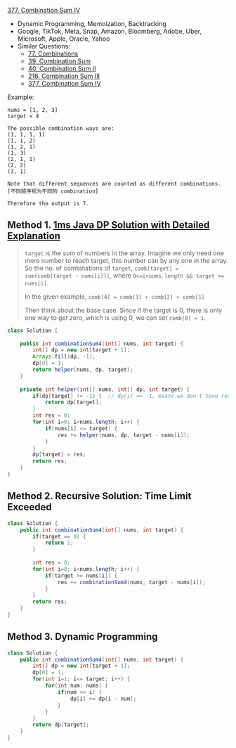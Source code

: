[377. Combination Sum IV](https://leetcode.com/problems/combination-sum-iv/)

* Dynamic Programming, Memoization, Backtracking
* Google, TikTok, Meta, Snap, Amazon, Bloomberg, Adobe, Uber, Microsoft, Apple, Oracle, Yahoo
* Similar Questions:
  * [77. Combinations](https://leetcode.com/problems/combinations/)
  * [39. Combination Sum](https://leetcode.com/problems/combination-sum/)
  * [40. Combination Sum II](https://leetcode.com/problems/combination-sum-ii/)
  * [216. Combination Sum III](https://leetcode.com/problems/combination-sum-iii/)
  * [377. Combination Sum IV](https://leetcode.com/problems/combination-sum-iv/)


Example:

    nums = [1, 2, 3]
    target = 4
    
    The possible combination ways are:
    (1, 1, 1, 1)
    (1, 1, 2)
    (1, 2, 1)
    (1, 3)
    (2, 1, 1)
    (2, 2)
    (3, 1)
    
    Note that different sequences are counted as different combinations. [不同顺序视为不同的 combination]
    
    Therefore the output is 7.
        
## Method 1. [1ms Java DP Solution with Detailed Explanation](https://leetcode.com/problems/combination-sum-iv/discuss/85036/1ms-Java-DP-Solution-with-Detailed-Explanation)
> `target` is the sum of numbers in the array. Imagine we only need one more number to reach target, this number can by any one in the array.
> So the no. of combinations of `target`, `comb[target] = sum(comb[target - nums[i]])`, where `0<=i<nums.length && target >= nums[i]`.
> 
> In the given example, `comb[4] = comb[3] + comb[2] + comb[1]`
> 
> Then think about the base case. Since if the target is 0, there is only one way to get zero, which is using 0, we can set `comb[0] = 1`.

```java
class Solution {
    
    public int combinationSum4(int[] nums, int target) {
        int[] dp = new int[target + 1];
        Arrays.fill(dp, -1);
        dp[0] = 1;
        return helper(nums, dp, target);
    }
    
    private int helper(int[] nums, int[] dp, int target) {
        if(dp[target] != -1) {  // dp[i] == -1, means we don't have result for number target
            return dp[target];
        }
        int res = 0;
        for(int i=0; i<nums.length; i++) {
            if(nums[i] <= target) {
                res += helper(nums, dp, target - nums[i]);
            }
        }
        dp[target] = res;
        return res;
    }
}
```


## Method 2. Recursive Solution: Time Limit Exceeded
```java
class Solution {
    public int combinationSum4(int[] nums, int target) {
        if(target == 0) {
            return 1;
        }
        
        int res = 0;
        for(int i=0; i<nums.length; i++) {
            if(target >= nums[i]) {
                res += combinationSum4(nums, target - nums[i]);
            }
        }
        return res;
    }
}
```


## Method 3. Dynamic Programming
```java
class Solution {
    public int combinationSum4(int[] nums, int target) {
        int[] dp = new int[target + 1];
        dp[0] = 1;
        for(int i=1; i<= target; i++) {
            for(int num: nums) {
                if(num <= i) {
                    dp[i] += dp[i - num];
                }
            }
        }
        return dp[target];
    }
}
```